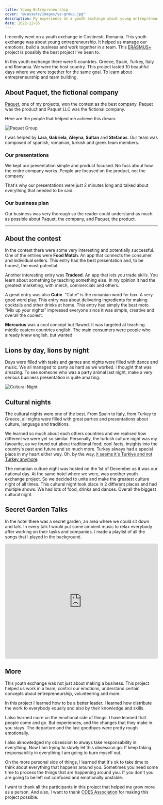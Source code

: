 ```yaml
---
title: Young Entrepreneurship
cover: "@/assets/images/ye-group.jpg"
description: My experience at a youth exchange about young entrepreneurship
date: 2022-12-05
---
```


I recently went on a youth exchange in Costinesti, Romania. This youth exchange
was about young entrepreneurship. It helped us manage our emotions, build a
business and work together in a team. This [ERASMUS+](https://erasmus-plus.ec.europa.eu/)
project is possibly the best project I've been to.

In this youth exchange there were 5 countries. Greece, Spain, Turkey, Italy
and Romania. We were the host country. This project lasted 10 beautiful days
where we were together for the same goal. To learn about entrepreneurship and
team building.

## About Paquet, the fictional company

[Paquet](https://paquet.app), one of my projects, won the contest as the best
company. Paquet was the product and Paquet LLC was the fictional company.

Here are the people that helped me achieve this dream.

![Paquet Group](@/assets/images/paquet-group.jpg)

I was helped by **Lara**, **Gabriela**, **Aleyna**, **Sultan** and **Stefanos**.
Our team was composed of spanish, romanian, turkish and greek team members.

### Our presentations

We kept our presentation simple and product focused. No fuss
about how the entire company works. People are focused on the
product, not the company.

That's why our presentations were just 2 minutes long and talked about everything
that needed to be said.

### Our business plan

Our business was very thorough so the reader could understand as much as possible about
Paquet, the company, and Paquet, the product.

******

## About the contest

In the contest there were some very interesting and potentially successful. One
of the entries were **Food Match**. An app that connects the consumer and
individual sellers. This entry had the best presentation and, to be honest, the
most potential.

Another interesting entry was **Tradeed**. An app that lets you trade skills.
You learn about something by teaching something else. In my opinion
it had the greatest marketing, with merch, commercials and others.

A great entry was also **Cutie**. "Cutie" is the romanian word for box. A very
good word play. This entry was about delivering ingredients for making
cocktails and other drinks at home. This entry had simply the best moto. "Mix
up your nights" impressed everyone since it was simple, creative and overall
the coolest.

**Mercurius** was a cool concept but flawed. It was targeted at teaching
middle eastern countries english. The main consumers were people who already
knew english, but wanted

## Lions by day, lions by night

Days were filled with tasks and games and nights were filled with dance and
music. We all managed to party as hard as we worked. I thought that was
amazing. To see someone who was a party animal last night, make a very serious
business presentation is quite amazing.

![Cultural Night](@/assets/images/cultural-night.jpg)

## Cultural nights

The cultural nights were one of the best. From Spain to Italy, from
Turkey to Greece, all nights were filled with great parties and presentations
about culture, language and traditions.

We learned so much about each others countries and we realised how different we
were yet so similar. Personally, the turkish culture night was my favourite,
as we found out about traditional food, cool facts, insights into the country's
past and future and so much more. Turkey always had a special place in my heart
either way. Oh, by the way, [it seems it's Turkiye and not Turkey anymore](https://www.theguardian.com/world/2022/jun/03/turkey-changes-name-to-turkiye-as-other-name-is-for-the-birds).

The romanian culture night was hosted on the 1st of December as it was
our national day. At the same hotel where we were, was another youth exchange
project. So we decided to unite and make the greatest culture night of all times.
This cultural night took place in 2 different places and had multiple shows.
We had lots of food, drinks and dances. Overall the biggest cultural night.

## Secret Garden Talks

In the hotel there was a secret garden, an area where we could sit down
and talk. In every talk I would put some ambient music to relax everybody
after working on their tasks and companies. I made a playlist of all the
songs that I played in the background.

<iframe style="border-radius: 6px" src="https://open.spotify.com/embed/playlist/1K5aEqi3GpdvtdqyGq6q1l?utm_source=generator&theme=0" width="100%" height="380" frameBorder="0" allowfullscreen="" allow="autoplay; clipboard-write; encrypted-media; fullscreen; picture-in-picture" loading="lazy"></iframe>

## More

This youth exchange was not just about making a business. This project helped
us work in a team, control our emotions, understand certain concepts about
entrepreneurship, volunteering and more.

In this project I learned how to be a better leader. I learned how distribute
the work to everybody equally and also by their knowledge and skills.

I also learned more on the emotional side of things. I have learned that
people come and go. But experiences, and the changes that they make in you
stays. The departure and the last goodbyes were pretty rough emotionally.

I also aknowledged my obsession to always take responsability in everything.
Now I am trying to slowly let this obsession go. If keep taking responsability
in everything I am going to burn myself out.

On the more personal side of things, I learned that it's ok to take time to
think about everything that happens around you. Sometimes you need some time
to process the things that are happening around you. If you don't you are
going to be left out confused and emotionally unstable.

I want to thank all the participants in this project that helped me grow more
as a person. And also, I want to thank [ODES Association](https://www.facebook.com/odesa.ngo)
for making this project possible.
